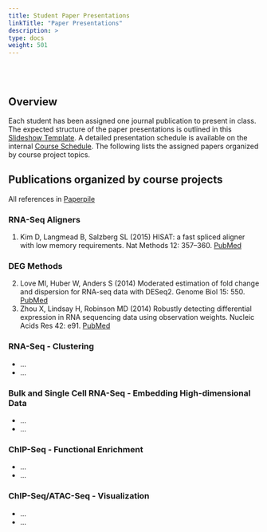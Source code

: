 ```yaml
---
title: Student Paper Presentations
linkTitle: "Paper Presentations"
description: >
type: docs
weight: 501
---
```


<br></br>

## Overview

Each student has been assigned one journal publication to present in class. The
expected structure of the paper presentations is outlined in this [Slideshow Template](https://docs.google.com/presentation/d/1XxV5kseWrmPuLzk0x64_sRFDunyg40iMF2qSUCJ2vPE/edit). 
A detailed presentation schedule is available on the internal [Course Schedule](). 
The following lists the assigned papers organized by course project topics.


## Publications organized by course projects

All references in [Paperpile]()

### RNA-Seq Aligners 

1. Kim D, Langmead B, Salzberg SL (2015) HISAT: a fast spliced aligner with low memory requirements. Nat Methods 12: 357–360. [PubMed](https://pubmed.ncbi.nlm.nih.gov/25751142/)

### DEG Methods  

2. Love MI, Huber W, Anders S (2014) Moderated estimation of fold change and dispersion for RNA-seq data with DESeq2. Genome Biol 15: 550. [PubMed](https://pubmed.ncbi.nlm.nih.gov/25516281/)
3. Zhou X, Lindsay H, Robinson MD (2014) Robustly detecting differential expression in RNA sequencing data using observation weights. Nucleic Acids Res 42: e91. [PubMed](https://pubmed.ncbi.nlm.nih.gov/24753412/)

### RNA-Seq - Clustering

+ ...
+ ...

### Bulk and Single Cell RNA-Seq - Embedding High-dimensional Data

+ ...
+ ...

### ChIP-Seq - Functional Enrichment

+ ...
+ ...

### ChIP-Seq/ATAC-Seq - Visualization

+ ...
+ ...



